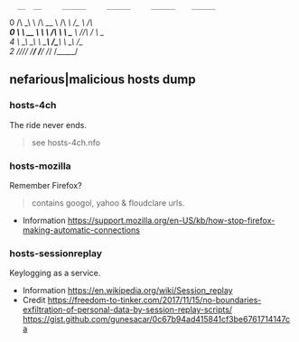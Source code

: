       __  __     ______     ______     ______    ______
  0  /\ \_\ \   /\  __ \   /\  ___\   /\__  _\  /\  ___\
  0  \ \  __ \  \ \ \/\ \  \ \___  \  \/_/\ \/  \ \___  \
  4   \ \_\ \_\  \ \_____\  \/\_____\    \ \_\   \/\_____\
  2    \/_/\/_/   \/_____/   \/_____/     \/_/    \/_____/

## nefarious|malicious hosts dump

### hosts-4ch

The ride never ends.
> see hosts-4ch.nfo

### hosts-mozilla

Remember Firefox?
> contains googol, yahoo & floudclare urls.
- Information
https://support.mozilla.org/en-US/kb/how-stop-firefox-making-automatic-connections

### hosts-sessionreplay

Keylogging as a service.
- Information
https://en.wikipedia.org/wiki/Session_replay
- Credit
https://freedom-to-tinker.com/2017/11/15/no-boundaries-exfiltration-of-personal-data-by-session-replay-scripts/
https://gist.github.com/gunesacar/0c67b94ad415841cf3be6761714147ca
